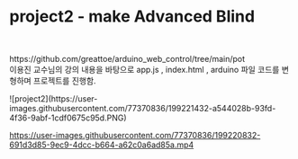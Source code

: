 # project2 - make Advanced Blind
<br>
<p>
https://github.com/greattoe/arduino_web_control/tree/main/pot <br>
이용진 교수님의 강의 내용을 바탕으로
app.js , index.html , arduino 파일 코드를 변형하며 프로젝트를 진행함.<br>
</p>

<p>
![project2](https://user-images.githubusercontent.com/77370836/199221432-a544028b-93fd-4f36-9abf-1cdf0675c95d.PNG)

https://user-images.githubusercontent.com/77370836/199220832-691d3d85-9ec9-4dcc-b664-a62c0a6ad85a.mp4
</p>
